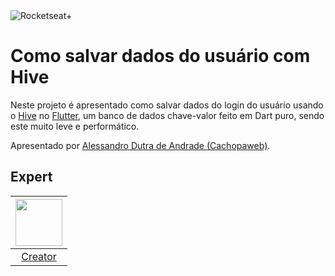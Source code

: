 <img src="https://drive.google.com/uc?id=1XPWLjUo2-j8iGw07ALcxu7oqJ3nkl2Ho" alt="Rocketseat+"/>

# Como salvar dados do usuário com Hive

Neste projeto é apresentado como salvar dados do login do usuário usando o [Hive][3] no [Flutter][2], um banco de dados chave-valor feito em Dart puro, sendo este muito leve e performático.

Apresentado por [Alessandro Dutra de Andrade (Cachopaweb)][1].

## Expert

| [<img src="https://github.com/cachopaweb.png" width="75px;"/>][1] |
| :-: |
|[Creator][1]|


[1]: https://github.com/cachopaweb
[2]: https://flutter.dev/
[3]: https://docs.hivedb.dev/#/
